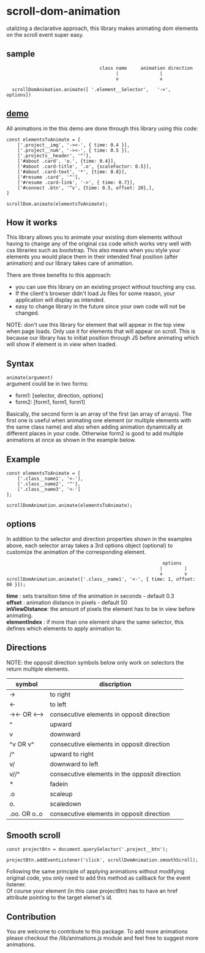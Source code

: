 # scroll-dom-animation
utalizing a declarative approach, this library makes animating dom elements on the scroll event super easy.

## sample

```
                                  class name     animation direction
                                        |               |
                                        v               v
                                  
  scrollDomAnimation.animate([ '.element__Selector',   '->',  options])
```
## [demo](https://tito300.github.io/portfolio/)

All animations in the this demo are done through this library using this code:

```
const elementsToAnimate = [
    ['.project__img', '-><-', { time: 0.4 }], 
    ['.project__num', '-><-', { time: 0.5 }],
    ['.projects__header', '^'],
    ['#about .card', 'o.', {time: 0.4}],
    ['#about .card-title', '.o', {scaleFactor: 0.5}],
    ['#about .card-text', '*', {time: 0.8}],
    ['#resume .card', '^'],
    ['#resume .card-link', '->', { time: 0.7}],
    ['#connect .btn', '^v', {time: 0.5, offset: 20},], 
]

scrollDom.animate(elementsToAnimate);
```

## How it works
This library allows you to animate your existing dom elements without having to change any of the original css code which works very well with css libraries such as bootstrap. This also means when you style your elements you would place them in their intended final position (after animation) and our library takes care of animation. 

There are three benefits to this approach: 
  * you can use this library on an existing project without touching any css.
  * If the client's browser didn't load Js files for some reason, your application will display as intended. 
  * easy to change library in the future since your own code will not be changed.

NOTE: don't use this library for element that will appear in the top view when page loads. Only use it for elements that will appear on scroll. This is because our library has to initiat position through JS before animating which will show if element is in view when loaded.

## Syntax
` animate(argument) `       
argument could be in two forms:  
  * form1: [selector, direction, options]  
  * form2: [form1, form1, form1] 

Basically, the second form is an array of the first (an array of arrays). The first one is useful when animating one element (or multiple elements with the same class name) and also when adding animation dynamically at different places in your code. Otherwise form2 is good to add multiple animations at once as shown in the example below.

## Example
```
const elementsToAnimate = [
    ['.class__name1', '<-'], 
    ['.class__name2', '^'],
    ['.class__name3', '<-']
];

scrollDomAnimation.animate(elementsToAnimate);
```

## options
In addition to the selector and direction properties shown in the examples above, each selector array takes a 3rd options object (optional) to customize the animation of the corresponding element.

```
                                                         options
                                                        |        |
                                                        v        v
scrollDomAnimation.animate(['.class__name1', '<-', { time: 1, offset: 80 }]);
```

**time** : sets transition time of the animation in seconds - default 0.3  
**offset** : animation distance in pixels - default 50   
**inViewDistance**: the amount of pixels the element has to be in view before animating.  
**elementIndex** : if more than one element share the same selector, this defines which elements to apply animation to.

## Directions 
NOTE: the opposit direction symbols below only work on selectors the return multiple elements.

| symbol  |  discription                     |
|---------|----------------------------------|
| ->      | to right                         |
| <-      | to left                          |
| -><- OR <-->  | consecutive elements in opposit direction |
| ^       | upward                           |
| v       | downward                         |
| ^v OR v^ | consecutive elements in opposit direction      |
| /^      | upward to right                  |
| v/      | downward to left                 |
| v//^    | consecutive elements in the opposit direction   |
| *       | fadein                           |
| .o      | scaleup                          |
| o.      | scaledown                        |
| .oo.  OR  o..o   | consecutive elements in opposit direction |

## Smooth scroll
```
const projectBtn = document.querySelector('.project__btn');

projectBtn.addEventListener('click', scrollDomAnimation.smoothScroll);
```
Following the same principle of applying animations without modifying original code, you only need to add this method as callback for the event listener.     
Of course your element (in this case projectBtn) has to have an href attribute pointing to the target elemet's id.

## Contribution

You are welcome to contribute to this package. To add more animations please checkout the /lib/animations.js module and feel free to suggest more animations.
